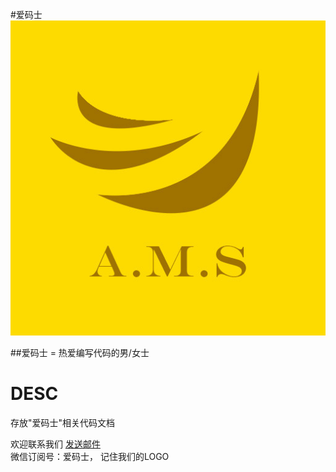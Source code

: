 #爱码士
<img src="https://raw.githubusercontent.com/AiAndroid/aimashi/master/main/aimashi.jpg"/>

##爱码士 = 热爱编写代码的男/女士

DESC
======

存放"爱码士"相关代码文档

欢迎联系我们 <a href="mailto:liuhuadong7804@gmail.com">发送邮件</a>
</br>
微信订阅号：爱码士， 记住我们的LOGO
